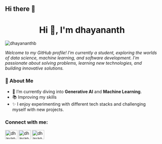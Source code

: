 ## Hi there 👋

<!--
**DhayananthB/dhayananthb** is a ✨ _special_ ✨ repository because its `README.md` (this file) appears on your GitHub profile.

Here are some ideas to get you started:

- 🔭 I’m currently working on ...
- 🌱 I’m currently learning ...
- 👯 I’m looking to collaborate on ...
- 🤔 I’m looking for help with ...
- 💬 Ask me about ...
- 📫 How to reach me: ...
- 😄 Pronouns: ...
- ⚡ Fun fact: ...
-->

<h1 align="center">Hi 👋, I'm dhayananth</h1>
<p align="left"> <img src="https://komarev.com/ghpvc/?username=dhayananthb&label=Profile%20views&color=0e75b6&style=flat" alt="dhayananthb" /> </p>

*Welcome to my GitHub profile! I’m currently a student, exploring the worlds of data science, machine learning, and software development. I'm passionate about solving problems, learning new technologies, and building innovative solutions.*

### 🚀 About Me
- 🌱 I’m currently diving into **Generative AI** and **Machine Learning**.
- 📚 Improving my skills 
- ✨ I enjoy experimenting with different tech stacks and challenging myself with new projects.
  
### Connect with me:
<p align="left">
<a href="https://twitter.com/dhayananthb" target="blank"><img align="center" src="https://raw.githubusercontent.com/rahuldkjain/github-profile-readme-generator/master/src/images/icons/Social/twitter.svg" alt="dhayananthb" height="30" width="40" /></a>
<a href="https://linkedin.com/in/dhayananthb" target="blank"><img align="center" src="https://raw.githubusercontent.com/rahuldkjain/github-profile-readme-generator/master/src/images/icons/Social/linked-in-alt.svg" alt="dhayananthb" height="30" width="40" /></a>
<a href="https://www.leetcode.com/dhayananthb" target="blank"><img align="center" src="https://raw.githubusercontent.com/rahuldkjain/github-profile-readme-generator/master/src/images/icons/Social/leet-code.svg" alt="dhayananthb" height="30" width="40" /></a>
</p>

<!--  ### Contributions 

[![An image of @dhayananthb's Holopin badges, which is a link to view their full Holopin profile](https://holopin.me/dhayananthb)](https://holopin.io/@dhayananthb) -->

